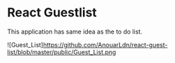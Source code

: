 # React Guestlist 

This application has same idea as the to do list.

![Guest_List]https://github.com/AnouarLdn/react-guest-list/blob/master/public/Guest_List.png


